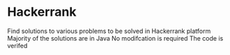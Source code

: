 # Hackerrank
Find solutions to various problems to be solved in Hackerrank platform 
Majority of the solutions are in Java
No modifcation is required
The code is verifed
